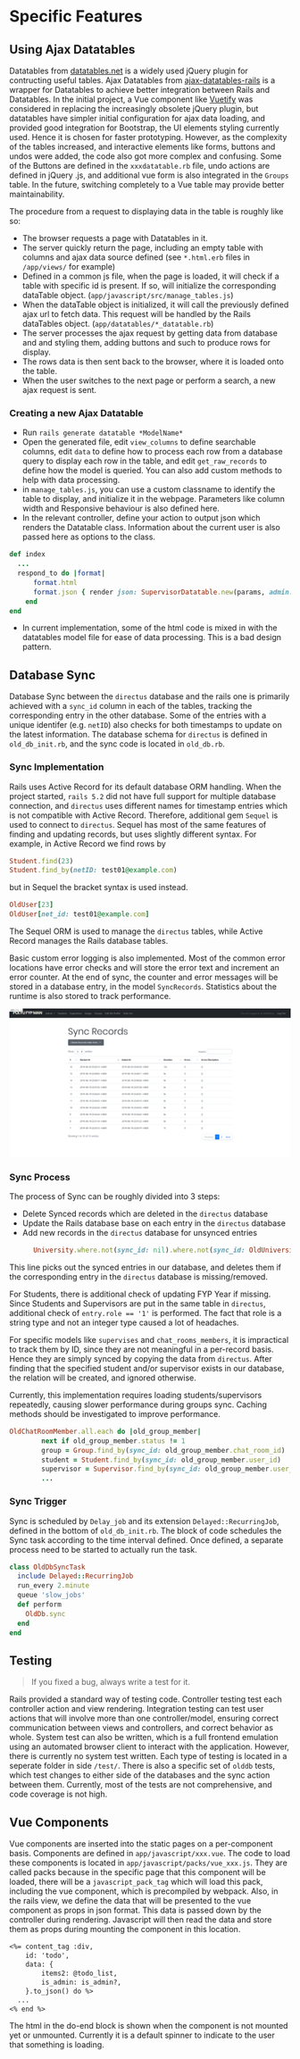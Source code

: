 # Specific Features

## Using Ajax Datatables

Datatables from [datatables.net](https://datatables.net/) is a widely used jQuery plugin for contructing useful tables. Ajax Datatables from [ajax-datatables-rails](https://github.com/jbox-web/ajax-datatables-rails) is a wrapper for Datatables to achieve better integration between Rails and Datatables. In the initial project, a Vue component like [Vuetify](https://vuetifyjs.com/en/components/data-tables) was considered in replacing the increasingly obsolete jQuery plugin, but datatables have simpler initial configuration for ajax data loading, and provided good integration for Bootstrap, the UI elements styling currently used. Hence it is chosen for faster prototyping. However, as the complexity of the tables increased, and interactive elements like forms, buttons and undos were added, the code also got more complex and confusing. Some of the Buttons are defined in the `xxxdatatable.rb` file, undo actions are defined in jQuery .js, and additional vue form is also integrated in the `Groups` table. In the future, switching completely to a Vue table may provide better maintainability. 

The procedure from a request to displaying data in the table is roughly like so:
- The browser requests a page with Datatables in it.
- The server quickly return the page, including an empty table with columns and ajax data source defined (see `*.html.erb` files in `/app/views/` for example)
- Defined in a common js file, when the page is loaded, it will check if a table with specific id is present. If so, will initialize the corresponding dataTable object. (`app/javascript/src/manage_tables.js`)
- When the dataTable object is initialized, it will call the previously defined ajax url to fetch data. This request will be handled by the Rails dataTables object. (`app/datatables/*_datatable.rb`)
- The server processes the ajax request by getting data from database and and styling them, adding buttons and such to produce rows for display.
- The rows data is then sent back to the browser, where it is loaded onto the table.
- When the user switches to the next page or perform a search, a new ajax request is sent.

### Creating a new Ajax Datatable

- Run `rails generate datatable *ModelName*`
- Open the generated file, edit `view_columns` to define searchable columns, edit `data` to define how to process each row from a database query to display each row in the table, and edit `get_raw_records` to define how the model is queried. You can also add custom methods to help with data processing.
- in `manage_tables.js`, you can use a custom classname to identify the table to display, and initialize it in the webpage. Parameters like column width and Responsive behaviour is also defined here.
- In the relevant controller, define your action to output json which renders the Datatable class. Information about the current user is also passed here as options to the class.
```ruby
def index
  ...
  respond_to do |format|
      format.html
      format.json { render json: SupervisorDatatable.new(params, admin: is_admin?, ...) }
    end
end
```
- In current implementation, some of the html code is mixed in with the datatables model file for ease of data processing. This is a bad design pattern.

## Database Sync

Database Sync between the `directus` database and the rails one is primarily achieved with a `sync_id` column in each of the tables, tracking the corresponding entry in the other database. Some of the entries with a unique identifer (e.g. `netID`) also checks for both timestamps to update on the latest information. The database schema for `directus` is defined in `old_db_init.rb`, and the sync code is located in `old_db.rb`.

### Sync Implementation

Rails uses Active Record for its default database ORM handling. When the project started, `rails 5.2` did not have full support for multiple database connection, and `directus` uses different names for timestamp entries which is not compatible with Active Record. Therefore, additional gem `Sequel` is used to connect to `directus`. Sequel has most of the same features of finding and updating records, but uses slightly different syntax. For example, in Active Record we find rows by
```ruby
Student.find(23)
Student.find_by(netID: test01@example.com)
```
but in Sequel the bracket syntax is used instead.
```ruby
OldUser[23]
OldUser[net_id: test01@example.com]
```
The Sequel ORM is used to manage the `directus` tables, while Active Record manages the Rails database tables.

Basic custom error logging is also implemented. Most of the common error locations have error checks and will store the error text and increment an error counter. At the end of sync, the counter and error messages will be stored in a database entry, in the model `SyncRecords`. Statistics about the runtime is also stored to track performance.

![Sync Records Page](./Screenshot_2019-08-26SyncRecordsPage.png)

### Sync Process

The process of Sync can be roughly divided into 3 steps: 
- Delete Synced records which are deleted in the `directus` database
- Update the Rails database base on each entry in the `directus` database
- Add new records in the `directus` database for unsynced entries

```ruby
      University.where.not(sync_id: nil).where.not(sync_id: OldUniversity.where(status: 1).pluck(:id)).each(&:destroy)
```
This line picks out the synced entries in our database, and deletes them if the corresponding entry in the `directus` database is missing/removed.

For Students, there is additional check of updating FYP Year if missing. Since Students and Supervisors are put in the same table in `directus`, additional check of `entry.role == '1'` is performed. The fact that role is a string type and not an integer type caused a lot of headaches.

For specific models like `supervises` and `chat_rooms_members`, it is impractical to track them by ID, since they are not meaningful in a per-record basis. Hence they are simply synced by copying the data from `directus`. After finding that the specified student and/or supervisor exists in our database, the relation will be created, and ignored otherwise.

Currently, this implementation requires loading students/supervisors repeatedly, causing slower performance during groups sync. Caching methods should be investigated to improve performance.

```ruby
OldChatRoomMember.all.each do |old_group_member|
        next if old_group_member.status != 1
        group = Group.find_by(sync_id: old_group_member.chat_room_id)
        student = Student.find_by(sync_id: old_group_member.user_id)
        supervisor = Supervisor.find_by(sync_id: old_group_member.user_id)
        ...
```

### Sync Trigger

Sync is scheduled by `Delay_job` and its extension `Delayed::RecurringJob`, defined in the bottom of `old_db_init.rb`. The block of code schedules the Sync task according to the time interval defined. Once defined, a separate process need to be started to actually run the task.

```ruby
class OldDbSyncTask
  include Delayed::RecurringJob
  run_every 2.minute
  queue 'slow_jobs'
  def perform
    OldDb.sync
  end
end
```

## Testing

> If you fixed a bug, always write a test for it.

Rails provided a standard way of testing code. Controller testing test each controller action and view rendering. Integration testing can test user actions that will involve more than one controller/model, ensuring correct communication between views and controllers, and correct behavior as whole. System test can also be written, which is a full frontend emulation using an automated browser client to interact with the application. However, there is currently no system test written. Each type of testing is located in a seperate folder in side `/test/`. There is also a specific set of `olddb` tests, which test changes to either side of the databases and the sync action between them. Currently, most of the tests are not comprehensive, and code coverage is not high.

## Vue Components

Vue components are inserted into the static pages on a per-component basis. Components are defined in `app/javascript/xxx.vue`. The code to load these components is located in `app/javascript/packs/vue_xxx.js`. They are called packs because in the specific page that this component will be loaded, there will be a `javascript_pack_tag` which will load this pack, including the vue component, which is precompiled by webpack. Also, in the rails view, we define the data that will be presented to the vue component as props in json format. This data is passed down by the controller during rendering. Javascript will then read the data and store them as props during mounting the component in this location.

```erb
<%= content_tag :div,
    id: 'todo',
    data: {
        items2: @todo_list,
        is_admin: is_admin?,
    }.to_json() do %>
  ...
<% end %>
```
The html in the do-end block is shown when the component is not mounted yet or unmounted. Currently it is a default spinner to indicate to the user that something is loading.
